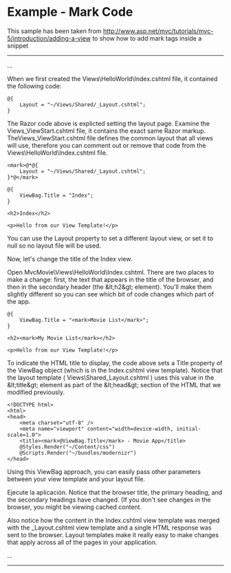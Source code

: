 <properties pageTitle="Documentation Example - Mark code" metaKeywords="" description="This is an example document" services="" documentationCenter="" title="Documentation Example - Inline code" solutions="" authors="" videoId="" scriptId="" />

# Example - Mark Code #

This sample has been taken from http://www.asp.net/mvc/tutorials/mvc-5/introduction/adding-a-view to show how to add mark tags inside a snippet

---
...

When we first created the Views\HelloWorld\Index.cshtml file, it contained the following code:

````
@{
    Layout = "~/Views/Shared/_Layout.cshtml";
}
````
    
The Razor code above is explicted setting the layout page. Examine the Views<ph id="ph1">\_</ph>ViewStart.cshtml file, it contains the exact same Razor markup. TheViews<ph id="ph1">\_</ph>ViewStart.cshtml file defines the common layout that all views will use, therefore you can comment out or remove that code from the  Views\HelloWorld\Index.cshtml file.

````
<mark>@*@{
    Layout = "~/Views/Shared/_Layout.cshtml";
}*@</mark>

@{
    ViewBag.Title = "Index";
}

<h2>Index</h2>

<p>Hello from our View Template!</p>
````

You can use the Layout property to set a different layout view, or set it to null so no layout file will be used.

Now, let's change the title of the Index view.

Open MvcMovie\Views\HelloWorld\Index.cshtml. There are two places to make a change: first, the text that appears in the title of the browser, and then in the secondary header (the <ph id="ph1">&amp;lt;</ph>h2<ph id="ph2">&amp;gt;</ph> element). You'll make them slightly different so you can see which bit of code changes which part of the app.

````
@{
    ViewBag.Title = "<mark>Movie List</mark>";
}

<h2><mark>My Movie List</mark></h2>

<p>Hello from our View Template!</p>
````

To indicate the HTML title to display, the code above sets a Title property of the ViewBag object (which is in the Index.cshtml view template). Notice that the layout template  ( Views\Shared<ph id="ph1">\_</ph>Layout.cshtml ) uses this value in the <ph id="ph2">&amp;lt;</ph>title<ph id="ph3">&amp;gt;</ph> element as part of the <ph id="ph4">&amp;lt;</ph>head<ph id="ph5">&amp;gt;</ph> section of the HTML that we modified previously.

````
<!DOCTYPE html>
<html>
<head>
    <meta charset="utf-8" />
    <meta name="viewport" content="width=device-width, initial-scale=1.0">
    <title><mark>@ViewBag.Title</mark> - Movie App</title>
    @Styles.Render("~/Content/css")
    @Scripts.Render("~/bundles/modernizr")
</head>
````

Using this ViewBag approach, you can easily pass other parameters between your view template and your layout file.

Ejecute la aplicación. Notice that the browser title, the primary heading, and the secondary headings have changed. (If you don't see changes in the browser, you might be viewing cached content.  

Also notice how the content in the Index.cshtml view template was merged with the _Layout.cshtml view template and a single HTML response was sent to the browser. Layout templates make it really easy to make changes that apply across all of the pages in your application.

...

---
